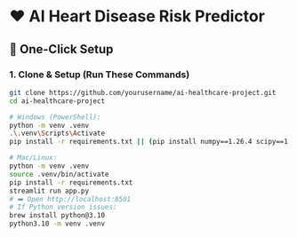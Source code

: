 # ❤️ AI Heart Disease Risk Predictor

## 🚀 One-Click Setup

### 1. Clone & Setup (Run These Commands)
```bash
git clone https://github.com/yourusername/ai-healthcare-project.git
cd ai-healthcare-project

# Windows (PowerShell):
python -m venv .venv
.\.venv\Scripts\Activate
pip install -r requirements.txt || (pip install numpy==1.26.4 scipy==1.11.4 --prefer-binary && pip install -r requirements.txt)

# Mac/Linux:
python -m venv .venv
source .venv/bin/activate
pip install -r requirements.txt
streamlit run app.py
# ➡️ Open http://localhost:8501
# If Python version issues:
brew install python@3.10
python3.10 -m venv .venv

